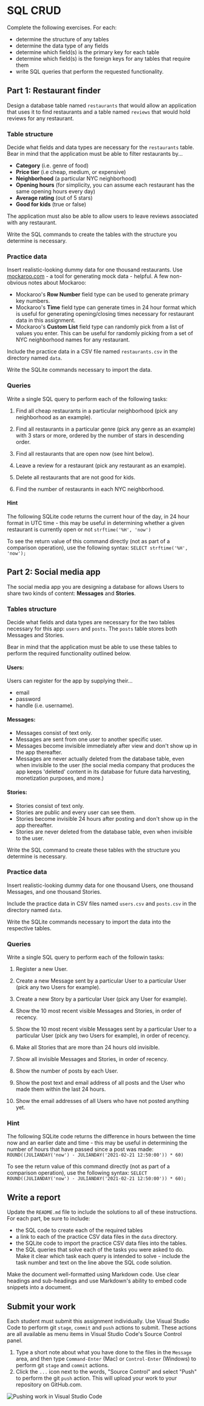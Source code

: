 # SQL CRUD

Complete the following exercises. For each:

- determine the structure of any tables
- determine the data type of any fields
- determine which field(s) is the primary key for each table
- determine which field(s) is the foreign keys for any tables that require them
- write SQL queries that perform the requested functionality.

## Part 1: Restaurant finder

Design a database table named `restaurants` that would allow an application that uses it to find restaurants and a table named `reviews` that would hold reviews for any restaurant.

### Table structure

Decide what fields and data types are necessary for the `restaurants` table. Bear in mind that the application must be able to filter restaurants by...

- **Category** (i.e. genre of food)
- **Price tier** (i.e cheap, medium, or expensive)
- **Neighborhood** (a particular NYC neighborhood)
- **Opening hours** (for simplicity, you can assume each restaurant has the same opening hours every day)
- **Average rating** (out of 5 stars)
- **Good for kids** (true or false)

The application must also be able to allow users to leave reviews associated with any restaurant.

Write the SQL commands to create the tables with the structure you determine is necessary.

### Practice data

Insert realistic-looking dummy data for one thousand restaurants. Use [mockaroo.com](https://mockaroo.com) - a tool for generating mock data - helpful. A few non-obvious notes about Mockaroo:

- Mockaroo's **Row Number** field type can be used to generate primary key numbers.
- Mockaroo's **Time** field type can generate times in 24 hour format which is useful for generating opening/closing times necessary for restaurant data in this assignment.
- Mockaroo's **Custom List** field type can randomly pick from a list of values you enter. This can be useful for randomly picking from a set of NYC neighborhood names for any restaurant.

Include the practice data in a CSV file named `restaurants.csv` in the directory named `data`.

Write the SQLite commands necessary to import the data.

### Queries

Write a single SQL query to perform each of the following tasks:

1. Find all cheap restaurants in a particular neighborhood (pick any neighborhood as an example).

1. Find all restaurants in a particular genre (pick any genre as an example) with 3 stars or more, ordered by the number of stars in descending order.

1. Find all restaurants that are open now (see hint below).

1. Leave a review for a restaurant (pick any restaurant as an example).

1. Delete all restaurants that are not good for kids.

1. Find the number of restaurants in each NYC neighborhood.

#### Hint

The following SQLite code returns the current hour of the day, in 24 hour format in UTC time - this may be useful in determining whether a given restaurant is currently open or not `strftime('%H', 'now')`

To see the return value of this command directly (not as part of a comparison operation), use the following syntax: `SELECT strftime('%H', 'now');`

## Part 2: Social media app

The social media app you are designing a database for allows Users to share two kinds of content: **Messages** and **Stories**.

### Tables structure

Decide what fields and data types are necessary for the two tables necessary for this app: `users` and `posts`. The `posts` table stores both Messages and Stories.

Bear in mind that the application must be able to use these tables to perform the required functionality outlined below.

#### Users:

Users can register for the app by supplying their...

- email
- password
- handle (i.e. username).

#### Messages:

- Messages consist of text only.
- Messages are sent from one user to another specific user.
- Messages become invisible immediately after view and don't show up in the app thereafter.
- Messages are never actually deleted from the database table, even when invisible to the user (the social media company that produces the app keeps 'deleted' content in its database for future data harvesting, monetization purposes, and more.)

#### Stories:

- Stories consist of text only.
- Stories are public and every user can see them.
- Stories become invisible 24 hours after posting and don't show up in the app thereafter.
- Stories are never deleted from the database table, even when invisible to the user.

Write the SQL command to create these tables with the structure you determine is necessary.

### Practice data

Insert realistic-looking dummy data for one thousand Users, one thousand Messages, and one thousand Stories.

Include the practice data in CSV files named `users.csv` and `posts.csv` in the directory named `data`.

Write the SQLite commands necessary to import the data into the respective tables.

### Queries

Write a single SQL query to perform each of the followin tasks:

1. Register a new User.

1. Create a new Message sent by a particular User to a particular User (pick any two Users for example).

1. Create a new Story by a particular User (pick any User for example).

1. Show the 10 most recent visible Messages and Stories, in order of recency.

1. Show the 10 most recent visible Messages sent by a particular User to a particular User (pick any two Users for example), in order of recency.

1. Make all Stories that are more than 24 hours old invisible.

1. Show all invisible Messages and Stories, in order of recency.

1. Show the number of posts by each User.

1. Show the post text and email address of all posts and the User who made them within the last 24 hours.

1. Show the email addresses of all Users who have not posted anything yet.

### Hint

The following SQLite code returns the difference in hours between the time now and an earlier date and time - this may be useful in determining the number of hours that have passed since a post was made: `ROUND((JULIANDAY('now') - JULIANDAY('2021-02-21 12:50:00')) * 60)`

To see the return value of this command directly (not as part of a comparison operation), use the following syntax: `SELECT ROUND((JULIANDAY('now') - JULIANDAY('2021-02-21 12:50:00')) * 60);`

## Write a report

Update the `README.md` file to include the solutions to all of these instructions. For each part, be sure to include:

- the SQL code to create each of the required tables
- a link to each of the practice CSV data files in the `data` directory.
- the SQLite code to import the practice CSV data files into the tables.
- the SQL queries that solve each of the tasks you were asked to do. Make it clear which task each query is intended to solve - include the task number and text on the line above the SQL code solution.

Make the document well-formatted using Markdown code. Use clear headings and sub-headings and use Markdown's ability to embed code snippets into a document.

## Submit your work

Each student must submit this assignment individually. Use Visual Studio Code to perform git `stage`, `commit` and `push` actions to submit. These actions are all available as menu items in Visual Studio Code's Source Control panel.

1. Type a short note about what you have done to the files in the `Message` area, and then type `Command-Enter` (Mac) or `Control-Enter` (Windows) to perform git `stage` and `commit` actions.
1. Click the `...` icon next to the words, "Source Control" and select "Push" to perform the git `push` action. This will upload your work to your repository on GitHub.com.

![Pushing work in Visual Studio Code](./images/vscode_stage_commit_push.png)
